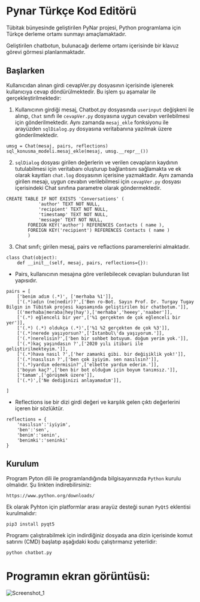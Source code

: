 # Pynar Türkçe Kod Editörü
Tübitak bünyesinde geliştirilen PyNar projesi, Python programlama için Türkçe derleme ortamı sunmayı amaçlamaktadır. 


Geliştirilen chatbotun, bulunacağı derleme ortamı içerisinde bir klavuz görevi görmesi planlanmaktadır.
## Başlarken
Kullanıcıdan alınan girdi cevapVer.py dosyasının içerisinde işlenerek kullanıcıya cevap döndürülmektedir. Bu işlem şu aşamalar ile gerçekleştirilmektedir:
1. Kullanıcının girdiği mesaj, Chatbot.py dosyasında `userinput` değişkeni ile alınıp, `Chat` sınıfı ile `cevapVer.py` dosyasına uygun cevabın verilebilmesi için gönderilmektedir. Aynı zamanda `mesaj_ekle` fonksiyonu ile arayüzden `sqlDialog.py` dosyasına veritabanına yazılmak üzere gönderilmektedir.
```
umsg = Chat(mesaj, pairs, reflections)
sql_konusma_modeli.mesaj_ekle(mesaj, umsg.__repr__())
```
2. `sqlDialog` dosyası girilen değerlerin ve verilen cevapların kaydının tutulabilmesi için veritabanı oluşturup bağlantısını sağlamakta ve ek olarak kayıtları `chat.log` dosyasının 
içerisine yazmaktadır. Aynı zamanda girilen mesajı, uygun cevabın verilebilmesi için `cevapVer.py` dosyası içerisindeki Chat sınıfına parametre olarak göndermektedir.
```
CREATE TABLE IF NOT EXISTS 'Conversations' (
            'author' TEXT NOT NULL,
            'recipient' TEXT NOT NULL,
            'timestamp' TEXT NOT NULL,
            'message' TEXT NOT NULL,
        FOREIGN KEY('author') REFERENCES Contacts ( name ),
        FOREIGN KEY('recipient') REFERENCES Contacts ( name )
        )
```
3. Chat sınıfı; girilen mesaj, pairs ve reflactions paramerelerini almaktadır.
```
class Chat(object):
    def __init__(self, mesaj, pairs, reflections={}):
```
- Pairs, kullanıcının mesajına göre verilebilecek cevapları bulunduran list yapısıdır.
```
pairs = [
    ['benim adım (.*)', ['merhaba %1']],
    ['(.*)adın (ne|nedir)?',['Ben ro-Bot. Sayın Prof. Dr. Turgay Tugay Bilgin in Tübitak projesi kapsamında geliştirilen bir chatbotum.']],
    [('merhaba|meraba|hey|hay'),['merhaba','heeey','naaber']],
    ['(.*) eğlenceli bir yer',['%1 gerçekten de çok eğlenceli bir yer']],
    ['(.*) (.*) oldukça (.*)',['%1 %2 gerçekten de çok %3']],
    ['(.*)nerede yaşıyorsun?',['İstanbul\'da yaşıyorum.']],
    ['(.*)nerelisin?',['ben bir sohbet botuyum. doğum yerim yok.']],
    ['(.*)kaç yaşındasın ?',['2020 yılı itibari ile geliştirilmekteyim.']],
    ['(.*)hava nasıl ?',['her zamanki gibi. bir değişiklik yok!']],
    ['(.*)nasılsın ?',['ben çok iyiyim. sen nasılsın?']],
    ['(.*)yardım edermisin?',['elbette yardım ederim.']],
    ['boyun kaç?',['ben bir bot olduğum için boyum tanımsız.']],
    ['tamam',['görüşmek üzere']],
    ['(.*)',['Ne dediğinizi anlayamadım']],

]
```
- Reflections ise bir dizi girdi değeri ve karşılık gelen çıktı değerlerini içeren bir sözlüktür.
```
reflections = {
    'nasılsın':'iyiyim',
    'ben':'sen',
    'benim':'senin',
    'benimki':'seninki'
}
```
## Kurulum
Program Pyton dili ile programlandığında bilgisayarınızda `Python` kurulu olmalıdır. Şu linkten indirebilirsiniz:
```
https://www.python.org/downloads/
```
Ek olarak Pyhton için platformlar arası arayüz desteği sunan `PyQt5` eklentisi kurulmalıdır:
```
pip3 install pyqt5
```
Programı çalıştırabilmek için indirdiğiniz dosyada ana dizin içerisinde komut satırını (CMD) başlatıp aşağıdaki kodu çalıştırmanız yeterlidir:
```
python chatbot.py
```
# Programın ekran görüntüsü:
![Screenshot_1](https://user-images.githubusercontent.com/43681383/93214500-ed1fc680-f76d-11ea-8af2-dbd32d5cd6e3.png)

